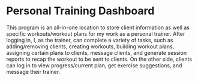 # Personal Training Dashboard
This program is an all-in-one location to store client information as well as specific workouts/workout plans for my work as a personal trainer. After logging in, I, as the trainer, can complete a variety of tasks, such as adding/removing clients, creating workouts, building workout plans, assigning certain plans to clients, message clients, and generate session reports to recap the workout to be sent to clients. On the other side, clients can log in to view progress/current plan, get exercise suggestions, and message their trainer.
